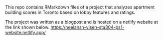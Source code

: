 This repo contains RMarkdown files of a project that analyzes apartment building scores in Toronto based on lobby features and ratings.

The project was written as a blogpost and is hosted on a netlify website at the link shown below.
https://neelansh-visen-sta304-ps1-website.netlify.app/
